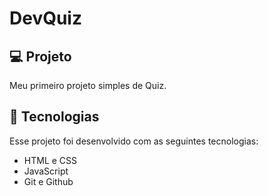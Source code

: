 # DevQuiz

## 💻 Projeto

Meu primeiro projeto simples de Quiz.

## 🚀 Tecnologias

Esse projeto foi desenvolvido com as seguintes tecnologias:

- HTML e CSS
- JavaScript
- Git e Github